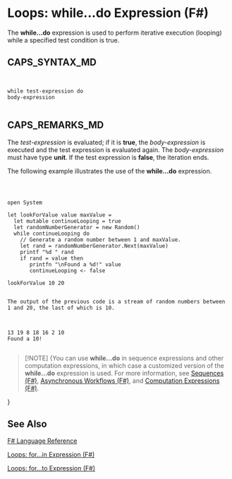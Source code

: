 # Loops: while...do Expression (F#)

The **while...do** expression is used to perform iterative execution (looping) while a specified test condition is true.


## CAPS_SYNTAX_MD



```


while test-expression do
body-expression


```



## CAPS_REMARKS_MD
The *test-expression* is evaluated; if it is **true**, the *body-expression* is executed and the test expression is evaluated again. The *body-expression* must have type **unit**. If the test expression is **false**, the iteration ends.

The following example illustrates the use of the **while...do** expression.



```



open System

let lookForValue value maxValue =
  let mutable continueLooping = true
  let randomNumberGenerator = new Random()
  while continueLooping do
    // Generate a random number between 1 and maxValue.
    let rand = randomNumberGenerator.Next(maxValue)
    printf "%d " rand
    if rand = value then 
       printfn "\nFound a %d!" value
       continueLooping <- false

lookForValue 10 20


```



    The output of the previous code is a stream of random numbers between 1 and 20, the last of which is 10.




```


13 19 8 18 16 2 10
Found a 10!


```



>[!NOTE] {You can use **while...do** in sequence expressions and other computation expressions, in which case a customized version of the **while...do** expression is used. For more information, see [Sequences &#40;F&#35;&#41;](Sequences+%28F%23%29.md), [Asynchronous Workflows &#40;F&#35;&#41;](Asynchronous+Workflows+%28F%23%29.md), and [Computation Expressions &#40;F&#35;&#41;](Computation+Expressions+%28F%23%29.md).

}

## See Also
[F&#35; Language Reference](F%23+Language+Reference.md)

[Loops: for...in Expression &#40;F&#35;&#41;](Loops+-+for...in+Expression+%28F%23%29.md)

[Loops: for...to Expression &#40;F&#35;&#41;](Loops+-+for...to+Expression+%28F%23%29.md)

